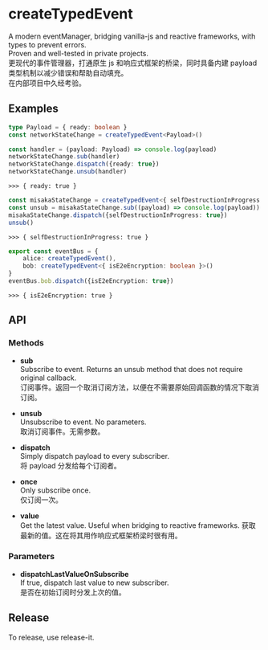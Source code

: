# createTypedEvent

A modern eventManager, bridging vanilla-js and reactive frameworks, with types to prevent errors.  
Proven and well-tested in private projects.  
更现代的事件管理器，打通原生 js 和响应式框架的桥梁，同时具备内建 payload 类型机制以减少错误和帮助自动填充。  
在内部项目中久经考验。  

## Examples

```typescript
type Payload = { ready: boolean }
const networkStateChange = createTypedEvent<Payload>()

const handler = (payload: Payload) => console.log(payload)
networkStateChange.sub(handler)
networkStateChange.dispatch({ready: true})
networkStateChange.unsub(handler)
```
`>>> { ready: true }`


```typescript
const misakaStateChange = createTypedEvent<{ selfDestructionInProgress: boolean }>()
const unsub = misakaStateChange.sub((payload) => console.log(payload)) // returns unsub function without defining handler outside
misakaStateChange.dispatch({selfDestructionInProgress: true})
unsub()
```
`>>> { selfDestructionInProgress: true }`


```typescript
export const eventBus = {
    alice: createTypedEvent(),
    bob: createTypedEvent<{ isE2eEncryption: boolean }>()
}
eventBus.bob.dispatch({isE2eEncryption: true})
```
`>>> { isE2eEncryption: true }`


## API

### Methods

- **sub**  
  Subscribe to event. Returns an unsub method that does not require original callback.  
  订阅事件。返回一个取消订阅方法，以便在不需要原始回调函数的情况下取消订阅。

- **unsub**  
  Unsubscribe to event. No parameters.  
  取消订阅事件。无需参数。

- **dispatch**  
  Simply dispatch payload to every subscriber.  
  将 payload 分发给每个订阅者。

- **once**  
  Only subscribe once.  
  仅订阅一次。

- **value**  
  Get the latest value. Useful when bridging to reactive frameworks.
  获取最新的值。这在将其用作响应式框架桥梁时很有用。

### Parameters

- **dispatchLastValueOnSubscribe**  
  If true, dispatch last value to new subscriber.  
  是否在初始订阅时分发上次的值。

## Release
To release, use release-it.
